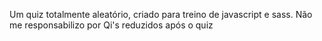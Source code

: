 Um quiz totalmente aleatório, criado para treino de javascript e sass. Não me responsabilizo por Qi's reduzidos após o quiz


